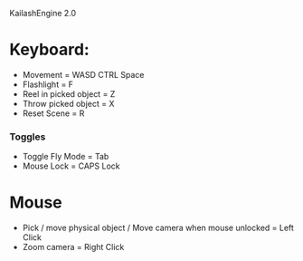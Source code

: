 KailashEngine 2.0

# **Keyboard:** #

* Movement = WASD CTRL Space
* Flashlight = F
* Reel in picked object = Z
* Throw picked object = X
* Reset Scene = R

### Toggles ###
* Toggle Fly Mode = Tab
* Mouse Lock = CAPS Lock

# **Mouse** #

* Pick / move physical object / Move camera when mouse unlocked = Left Click
* Zoom camera = Right Click